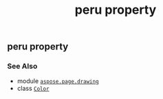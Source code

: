 ﻿---
title: peru property
second_title: Aspose.Page for Python via .NET API References
description: 
type: docs
weight: 1250
url: /python-net/aspose.page.drawing/color/peru/
is_root: false
---

## peru property


### See Also
* module [`aspose.page.drawing`](../../)
* class [`Color`](/page/python-net/aspose.page.drawing/color)
